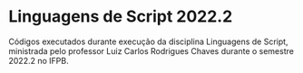 # Linguagens de Script 2022.2
Códigos executados durante execução da disciplina Linguagens de Script, ministrada pelo professor Luiz Carlos Rodrigues Chaves durante o semestre 2022.2 no IFPB.
